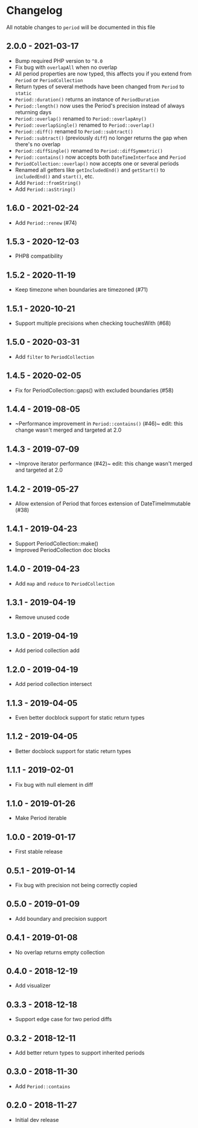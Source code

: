 # Changelog

All notable changes to `period` will be documented in this file

## 2.0.0 - 2021-03-17

- Bump required PHP version to `^8.0`
- Fix bug with `overlapAll` when no overlap
- All period properties are now typed, this affects you if you extend from `Period` or `PeriodCollection`
- Return types of several methods have been changed from `Period` to `static`
- `Period::duration()` returns an instance of `PeriodDuration`
- `Period::length()` now uses the Period's precision instead of always returning days
- `Period::overlap()` renamed to `Period::overlapAny()`
- `Period::overlapSingle()` renamed to `Period::overlap()`
- `Period::diff()` renamed to `Period::subtract()`
- `Period::subtract()` (previously `diff`) no longer returns the gap when there's no overlap
- `Period::diffSingle()` renamed to `Period::diffSymmetric()`
- `Period::contains()` now accepts both `DateTimeInterface` and `Period`
- `PeriodCollection::overlap()` now accepts one or several periods
- Renamed all getters like `getIncludedEnd()` and `getStart()` to `includedEnd()` and `start()`, etc. 
- Add `Period::fromString()`
- Add `Period::asString()`

## 1.6.0 - 2021-02-24

- Add `Period::renew` (#74)

## 1.5.3 - 2020-12-03

- PHP8 compatibility

## 1.5.2 - 2020-11-19

- Keep timezone when boundaries are timezoned (#71)

## 1.5.1 - 2020-10-21

- Support multiple precisions when checking touchesWith (#68)

## 1.5.0 - 2020-03-31

- Add `filter` to `PeriodCollection` 

## 1.4.5 - 2020-02-05

- Fix for PeriodCollection::gaps() with excluded boundaries (#58)

## 1.4.4 - 2019-08-05

- ~Performance improvement in `Period::contains()` (#46)~ edit: this change wasn't merged and targeted at 2.0

## 1.4.3 - 2019-07-09

- ~Improve iterator performance (#42)~ edit: this change wasn't merged and targeted at 2.0

## 1.4.2 - 2019-05-27

- Allow extension of Period that forces extension of DateTimeImmutable (#38)

## 1.4.1 - 2019-04-23

- Support PeriodCollection::make()
- Improved PeriodCollection doc blocks

## 1.4.0 - 2019-04-23

- Add `map` and `reduce` to `PeriodCollection`

## 1.3.1 - 2019-04-19

- Remove unused code

## 1.3.0 - 2019-04-19

- Add period collection add

## 1.2.0 - 2019-04-19

- Add period collection intersect

## 1.1.3 - 2019-04-05

- Even better docblock support for static return types

## 1.1.2 - 2019-04-05

- Better docblock support for static return types

## 1.1.1 - 2019-02-01

- Fix bug with null element in diff

## 1.1.0 - 2019-01-26

- Make Period iterable

## 1.0.0 - 2019-01-17

- First stable release

## 0.5.1 - 2019-01-14

- Fix bug with precision not being correctly copied

## 0.5.0 - 2019-01-09

- Add boundary and precision support

## 0.4.1 - 2019-01-08

- No overlap returns empty collection

## 0.4.0 - 2018-12-19

- Add visualizer

## 0.3.3 - 2018-12-18

- Support edge case for two period diffs

## 0.3.2 - 2018-12-11

- Add better return types to support inherited periods

## 0.3.0 - 2018-11-30

- Add `Period::contains`

## 0.2.0 - 2018-11-27

- Initial dev release
